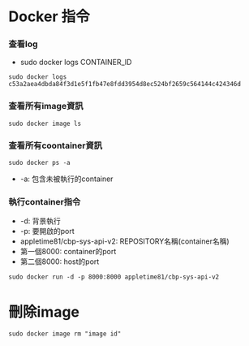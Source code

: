 # Docker 指令

### 查看log

* sudo docker logs CONTAINER_ID

```shell
sudo docker logs c53a2aea4dbda84f3d1e5f1fb47e8fdd3954d8ec524bf2659c564144c424346d
```

### 查看所有image資訊

```shell
sudo docker image ls
```

### 查看所有coontainer資訊

```shell
sudo docker ps -a
```

* -a: 包含未被執行的container

### 執行container指令

* -d: 背景執行
* -p: 要開啟的port
* appletime81/cbp-sys-api-v2: REPOSITORY名稱(container名稱)
* 第一個8000: container的port
* 第二個8000: host的port

```shell
sudo docker run -d -p 8000:8000 appletime81/cbp-sys-api-v2
```

# 刪除image

```shell
sudo docker image rm "image id"
```
